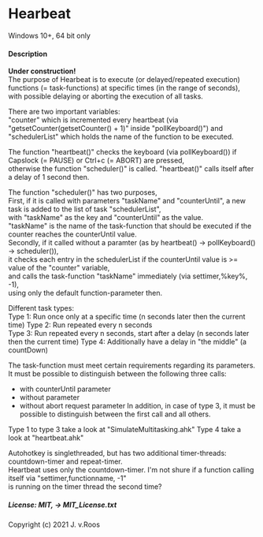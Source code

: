 # Hearbeat 
Windows 10+, 64 bit only  
 
  
#### Description  
**Under construction!**  
The purpose of Hearbeat is to execute (or delayed/repeated execution) functions (= task-functions) at specific times (in the range of seconds),  
with possible delaying or aborting the execution of all tasks.  
  
There are two important variables:  
"counter" which is incremented every heartbeat (via "getsetCounter(getsetCounter() + 1)" inside "pollKeyboard()") and  
"schedulerList" which holds the name of the function to be executed.  
  

The function "heartbeat()" checks the keyboard (via pollKeyboard()) if Capslock (= PAUSE) or Ctrl+c (= ABORT) are pressed,  
otherwise the function "scheduler()" is called.
"heartbeat()" calls itself after a delay of 1 second then.  
  
The function "scheduler()" has two purposes,  
First, if it is called with parameters "taskName" and "counterUntil",
a new task is added to the list of task "schedulerList",  
with "taskName" as the key and "counterUntil" as the value.  
"taskName" is the name of the task-function that should be executed if the counter reaches the counterUntil value.  
Secondly, if it called without a paramter (as by heartbeat() -> pollKeyboard() -> scheduler()),  
it checks each entry in the schedulerList if the counterUntil value is >= value of the "counter" variable,  
and calls the task-function "taskName" immediately (via settimer,%key%, -1),  
using only the default function-parameter then.  
  
Different task types:  
Type 1: Run once only at a specific time (n seconds later then the current time) 
Type 2: Run repeated every n seconds  
Type 3: Run repeated every n seconds, start after a delay (n seconds later then the current time) 
Type 4: Additionally have a delay in "the middle" (a countDown)

The task-function must meet certain requirements regarding its parameters.  
It must be possible to distinguish between the following three calls:
- with counterUntil parameter
- without parameter
- without abort request parameter
In addition, in case of type 3, it must be possible to distinguish between the first call and all others.  

Type 1 to type 3 take a look at "SimulateMultitasking.ahk"
Type 4 take a look at "heartbeat.ahk"



Autohotkey is singlethreaded, but has two additional timer-threads: countdown-timer and repeat-timer.  
Heartbeat uses only the countdown-timer. 
I'm not shure if a function calling itself via "settimer,functionname, -1"  
is running on the timer thread the second time?
  
##### License: MIT, -> MIT_License.txt  
Copyright (c) 2021 J. v.Roos  
  



